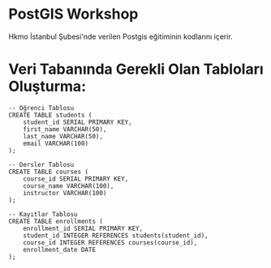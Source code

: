 # PostGIS Workshop
Hkmo İstanbul Şubesi'nde verilen Postgis eğitiminin kodlarını içerir.

# Veri Tabanında Gerekli Olan Tabloları Oluşturma:

```
-- Öğrenci Tablosu
CREATE TABLE students (
    student_id SERIAL PRIMARY KEY,
    first_name VARCHAR(50),
    last_name VARCHAR(50),
    email VARCHAR(100)
);

-- Dersler Tablosu
CREATE TABLE courses (
    course_id SERIAL PRIMARY KEY,
    course_name VARCHAR(100),
    instructor VARCHAR(100)
);

-- Kayıtlar Tablosu
CREATE TABLE enrollments (
    enrollment_id SERIAL PRIMARY KEY,
    student_id INTEGER REFERENCES students(student_id),
    course_id INTEGER REFERENCES courses(course_id),
    enrollment_date DATE
);
```
